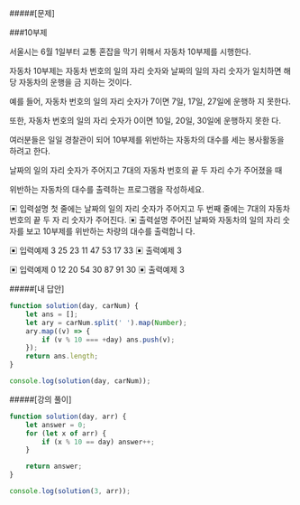 #####[문제]

###10부제

서울시는 6월 1일부터 교통 혼잡을 막기 위해서 자동차 10부제를 시행한다.

자동차 10부제는 자동차 번호의 일의 자리 숫자와 날짜의 일의 자리 숫자가 일치하면 해당 자동차의 운행을 금 지하는 것이다.

예를 들어, 자동차 번호의 일의 자리 숫자가 7이면 7일, 17일, 27일에 운행하 지 못한다.

또한, 자동차 번호의 일의 자리 숫자가 0이면 10일, 20일, 30일에 운행하지 못한 다.

여러분들은 일일 경찰관이 되어 10부제를 위반하는 자동차의 대수를 세는 봉사활동을 하려고 한다.

날짜의 일의 자리 숫자가 주어지고 7대의 자동차 번호의 끝 두 자리 수가 주어졌을 때

위반하는 자동차의 대수를 출력하는 프로그램을 작성하세요.

▣ 입력설명
첫 줄에는 날짜의 일의 자리 숫자가 주어지고 두 번째 줄에는 7대의 자동차 번호의 끝 두 자 리 숫자가 주어진다.
▣ 출력설명
주어진 날짜와 자동차의 일의 자리 숫자를 보고 10부제를 위반하는 차량의 대수를 출력합니 다.

▣ 입력예제
3
25 23 11 47 53 17 33
▣ 출력예제
3

▣ 입력예제
0
12 20 54 30 87 91 30
▣ 출력예제
3

#####[내 답안]

```js
function solution(day, carNum) {
    let ans = [];
    let ary = carNum.split(' ').map(Number);
    ary.map((v) => {
        if (v % 10 === +day) ans.push(v);
    });
    return ans.length;
}

console.log(solution(day, carNum));
```

#####[강의 풀이]

```js
function solution(day, arr) {
    let answer = 0;
    for (let x of arr) {
        if (x % 10 == day) answer++;
    }

    return answer;
}

console.log(solution(3, arr));
```
